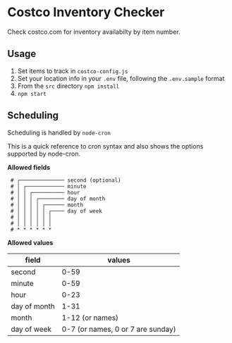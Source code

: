 # Costco Inventory Checker

Check costco.com for inventory availabilty by item number.

## Usage

1. Set items to track in `costco-config.js`
1. Set your location info in your `.env` file, following the `.env.sample` format
1. From the `src` directory `npm install`
1. `npm start`

## Scheduling

Scheduling is handled by `node-cron`

This is a quick reference to cron syntax and also shows the options supported by node-cron.

**Allowed fields**

```
 # ┌────────────── second (optional)
 # │ ┌──────────── minute
 # │ │ ┌────────── hour
 # │ │ │ ┌──────── day of month
 # │ │ │ │ ┌────── month
 # │ │ │ │ │ ┌──── day of week
 # │ │ │ │ │ │
 # │ │ │ │ │ │
 # * * * * * *
```

**Allowed values**

| field        | values                            |
| ------------ | --------------------------------- |
| second       | 0-59                              |
| minute       | 0-59                              |
| hour         | 0-23                              |
| day of month | 1-31                              |
| month        | 1-12 (or names)                   |
| day of week  | 0-7 (or names, 0 or 7 are sunday) |
